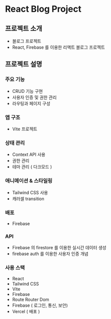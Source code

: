 # React Blog Project

## 프로젝트 소개

- 블로그 프로젝트
- React, Firebase 를 이용한 리액트 블로그 프로젝트

## 프로젝트 설명

### 주요 기능

- CRUD 기능 구현
- 사용자 인증 및 권한 관리
- 라우팅과 페이지 구성

### 앱 구조

- Vite 프로젝트

### 상태 관리

- Context API 사용
- 권한 관리
- 테마 관리 ( 다크모드 )

### 애니메이션 & 스타일링

- Tailwind CSS 사용
- 캐러셀 transition

### 배포

- Firebase

### API

- Firebase 의 firestore 를 이용한 실시간 데이터 생성
- firebase auth 를 이용한 사용자 인증 개념

### 사용 스택

- React
- Tailwind CSS
- Vite
- Firebase
- Route Router Dom
- Firebase ( 로그인, 통신, 보안)
- Vercel ( 배포 )
